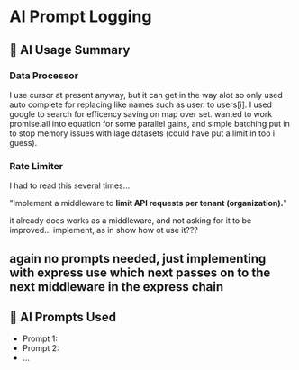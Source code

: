 # AI Prompt Logging

## 📝 AI Usage Summary

### Data Processor

I use cursor at present anyway, but it can get in the way alot so only used auto complete for replacing like names such as user. to users[i].
I used google to search for efficency saving on map over set.
wanted to work promise.all into equation for some parallel gains, and simple batching put in to stop memory issues with lage datasets (could have put a limit in too i guess).

### Rate Limiter

I had to read this several times...

"Implement a middleware to **limit API requests per tenant (organization).**"

it already does works as a middleware, and not asking for it to be improved... implement, as in show how ot use it???

again no prompts needed, just implementing with express use which next passes on to the next middleware in the express chain
---

## 📜 AI Prompts Used
- Prompt 1:
- Prompt 2:
- ...
